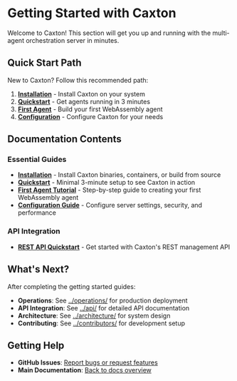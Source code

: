 # Getting Started with Caxton

Welcome to Caxton! This section will get you up and running with the
multi-agent orchestration server in minutes.

## Quick Start Path

New to Caxton? Follow this recommended path:

1. **[Installation](installation.md)** - Install Caxton on your system
2. **[Quickstart](quickstart.md)** - Get agents running in 3 minutes
3. **[First Agent](first-agent.md)** - Build your first WebAssembly agent
4. **[Configuration](configuration.md)** - Configure Caxton for your needs

## Documentation Contents

### Essential Guides

- **[Installation](installation.md)** - Install Caxton binaries, containers,
  or build from source
- **[Quickstart](quickstart.md)** - Minimal 3-minute setup to see Caxton in
  action
- **[First Agent Tutorial](first-agent.md)** - Step-by-step guide to
  creating your first WebAssembly agent
- **[Configuration Guide](configuration.md)** - Configure server settings,
  security, and performance

### API Integration

- **[REST API Quickstart](rest-api-quickstart.md)** - Get started with
  Caxton's REST management API

## What's Next?

After completing the getting started guides:

- **Operations**: See [../operations/](../operations/) for production deployment
- **API Integration**: See [../api/](../api/) for detailed API documentation
- **Architecture**: See [../architecture/](../architecture/) for system design
- **Contributing**: See [../contributors/](../contributors/) for development setup

## Getting Help

- **GitHub Issues**: [Report bugs or request features](https://github.com/jwilger/caxton/issues)
- **Main Documentation**: [Back to docs overview](../README.md)
